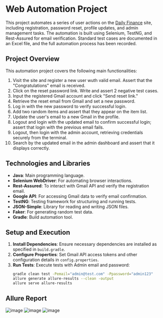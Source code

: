 # Web Automation Project

This project automates a series of user actions on the [Daily Finance](https://dailyfinance.roadtocareer.net/) site, including registration, password reset, profile updates, and admin management tasks. The automation is built using Selenium, TestNG, and Rest-Assured for email verification. Standard test cases are documented in an Excel file, and the full automation process has been recorded.

## Project Overview
This automation project covers the following main functionalities:

1. Visit the site and register a new user wuth valid email. Assert that the "Congratulations" email is received.
2. Click on the reset password link. Write and assert 2 negative test cases.
3. Input the registered Gmail account and click "Send reset link."
4. Retrieve the reset email from Gmail and set a new password.
5. Log in with the new password to verify successful login.
6. Add two random items and assert that they appear on the item list.
7. Update the user's email to a new Gmail in the profile.
8. Logout and login with the updated email to confirm successful login; assert that login with the previous email fails.
9. Logout, then login with the admin account, retrieving credentials securely from the terminal.
10. Search by the updated email in the admin dashboard and assert that it displays correctly.

## Technologies and Libraries

- **Java**: Main programming language.
- **Selenium WebDriver**: For automating browser interactions.
- **Rest-Assured**: To interact with Gmail API and verify the registration email.
- **Google API**: For accessing Gmail data to verify email confirmation.
- **TestNG**: Testing framework for structuring and running tests.
- **JSON-Simple**: Library for reading and writing JSON files.
- **Faker**: For generating random test data.
- **Gradle**: Build automation tool.

## Setup and Execution

1. **Install Dependencies**: Ensure necessary dependencies are installed as specified in `build.gradle`.
2. **Configure Properties**: Set Gmail API access tokens and other configuration details in `config.properties`.
3. **Run Tests**: Execute tests with Admin email and password:
   ```bash
   gradle clean test -Pemail="admin@test.com" -Ppassword="admin123"
   allure generate allure-results --clean -output
   allure serve allure-results
   ```
## Allure Report
![image](https://github.com/user-attachments/assets/24d62f40-718f-4567-b364-5b648b28bad0)
![image](https://github.com/user-attachments/assets/0c90b7f5-d622-4649-aa22-205e423a7b0d)
![image](https://github.com/user-attachments/assets/daf751d9-df86-4c6d-ba27-9a098b522d35)
